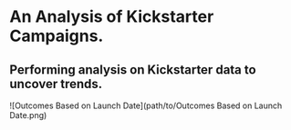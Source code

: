 # An Analysis of Kickstarter Campaigns.
Performing analysis on Kickstarter data to uncover trends.
---
![Outcomes Based on Launch Date](path/to/Outcomes Based on Launch Date.png)
